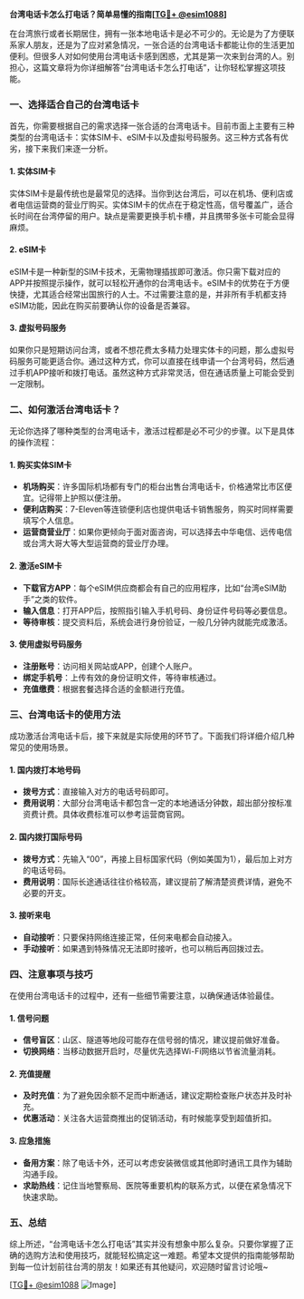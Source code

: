 **台湾电话卡怎么打电话？简单易懂的指南[[TG💪+ @esim1088](https://t.me/s/esim1088)]**

在台湾旅行或者长期居住，拥有一张本地电话卡是必不可少的。无论是为了方便联系家人朋友，还是为了应对紧急情况，一张合适的台湾电话卡都能让你的生活更加便利。但很多人对如何使用台湾电话卡感到困惑，尤其是第一次来到台湾的人。别担心，这篇文章将为你详细解答“台湾电话卡怎么打电话”，让你轻松掌握这项技能。

### 一、选择适合自己的台湾电话卡

首先，你需要根据自己的需求选择一张合适的台湾电话卡。目前市面上主要有三种类型的台湾电话卡：实体SIM卡、eSIM卡以及虚拟号码服务。这三种方式各有优劣，接下来我们来逐一分析。

#### 1. 实体SIM卡
实体SIM卡是最传统也是最常见的选择。当你到达台湾后，可以在机场、便利店或者电信运营商的营业厅购买。实体SIM卡的优点在于稳定性高，信号覆盖广，适合长时间在台湾停留的用户。缺点是需要更换手机卡槽，并且携带多张卡可能会显得麻烦。

#### 2. eSIM卡
eSIM卡是一种新型的SIM卡技术，无需物理插拔即可激活。你只需下载对应的APP并按照提示操作，就可以轻松开通你的台湾电话卡。eSIM卡的优势在于方便快捷，尤其适合经常出国旅行的人士。不过需要注意的是，并非所有手机都支持eSIM功能，因此在购买前要确认你的设备是否兼容。

#### 3. 虚拟号码服务
如果你只是短期访问台湾，或者不想花费太多精力处理实体卡的问题，那么虚拟号码服务可能更适合你。通过这种方式，你可以直接在线申请一个台湾号码，然后通过手机APP接听和拨打电话。虽然这种方式非常灵活，但在通话质量上可能会受到一定限制。

### 二、如何激活台湾电话卡？

无论你选择了哪种类型的台湾电话卡，激活过程都是必不可少的步骤。以下是具体的操作流程：

#### 1. 购买实体SIM卡
- **机场购买**：许多国际机场都有专门的柜台出售台湾电话卡，价格通常比市区便宜。记得带上护照以便注册。
- **便利店购买**：7-Eleven等连锁便利店也提供电话卡销售服务，购买时同样需要填写个人信息。
- **运营商营业厅**：如果你更倾向于面对面咨询，可以选择去中华电信、远传电信或台湾大哥大等大型运营商的营业厅办理。

#### 2. 激活eSIM卡
- **下载官方APP**：每个eSIM供应商都会有自己的应用程序，比如“台湾eSIM助手”之类的软件。
- **输入信息**：打开APP后，按照指引输入手机号码、身份证件号码等必要信息。
- **等待审核**：提交资料后，系统会进行身份验证，一般几分钟内就能完成激活。

#### 3. 使用虚拟号码服务
- **注册账号**：访问相关网站或APP，创建个人账户。
- **绑定手机号**：上传有效的身份证明文件，等待审核通过。
- **充值缴费**：根据套餐选择合适的金额进行充值。

### 三、台湾电话卡的使用方法

成功激活台湾电话卡后，接下来就是实际使用的环节了。下面我们将详细介绍几种常见的使用场景。

#### 1. 国内拨打本地号码
- **拨号方式**：直接输入对方的电话号码即可。
- **费用说明**：大部分台湾电话卡都包含一定的本地通话分钟数，超出部分按标准资费计费。具体收费标准可以参考运营商官网。

#### 2. 国内拨打国际号码
- **拨号方式**：先输入“00”，再接上目标国家代码（例如美国为1），最后加上对方的电话号码。
- **费用说明**：国际长途通话往往价格较高，建议提前了解清楚资费详情，避免不必要的开支。

#### 3. 接听来电
- **自动接听**：只要保持网络连接正常，任何来电都会自动接入。
- **手动接听**：如果遇到特殊情况无法即时接听，也可以稍后再回拨过去。

### 四、注意事项与技巧

在使用台湾电话卡的过程中，还有一些细节需要注意，以确保通话体验最佳。

#### 1. 信号问题
- **信号盲区**：山区、隧道等地段可能存在信号弱的情况，建议提前做好准备。
- **切换网络**：当移动数据开启时，尽量优先选择Wi-Fi网络以节省流量消耗。

#### 2. 充值提醒
- **及时充值**：为了避免因余额不足而中断通话，建议定期检查账户状态并及时补充。
- **优惠活动**：关注各大运营商推出的促销活动，有时候能享受到超值折扣。

#### 3. 应急措施
- **备用方案**：除了电话卡外，还可以考虑安装微信或其他即时通讯工具作为辅助沟通手段。
- **求助热线**：记住当地警察局、医院等重要机构的联系方式，以便在紧急情况下快速求助。

### 五、总结

综上所述，“台湾电话卡怎么打电话”其实并没有想象中那么复杂。只要你掌握了正确的选购方法和使用技巧，就能轻松搞定这一难题。希望本文提供的指南能够帮助到每一位计划前往台湾的朋友！如果还有其他疑问，欢迎随时留言讨论哦~

[[TG💪+ @esim1088](https://t.me/s/esim1088) ![Image](https://i.postimg.cc/4NQfJmqS/Snipaste-2025-05-13-00-14-12.png)]